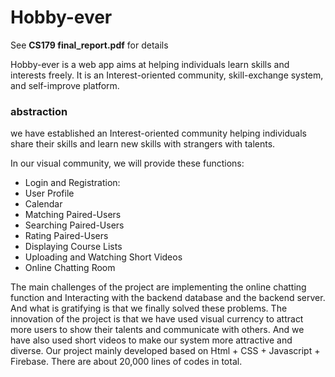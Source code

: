 # Hobby-ever 

See  **CS179 final_report.pdf**  for details

Hobby-ever is a web app aims at helping individuals learn skills and interests freely. It is an Interest-oriented community, skill-exchange system, and self-improve platform.

### abstraction
we have established an Interest-oriented community helping individuals share their skills and learn new skills with strangers with talents. 
 
In our visual community, we will provide these functions:
- Login and Registration:
- User Profile
- Calendar
- Matching Paired-Users
- Searching Paired-Users
- Rating Paired-Users
- Displaying Course Lists
- Uploading and Watching Short Videos
- Online Chatting Room
 
The main challenges of the project are implementing the online chatting function and Interacting with the backend database and the backend server. And what is gratifying is that we finally solved these problems.
The innovation of the project is that we have used visual currency to attract more users to show their talents and communicate with others. And we have also used short videos to make our system more attractive and diverse.
Our project mainly developed based on Html + CSS + Javascript + Firebase. There are about 20,000 lines of codes in total. 



